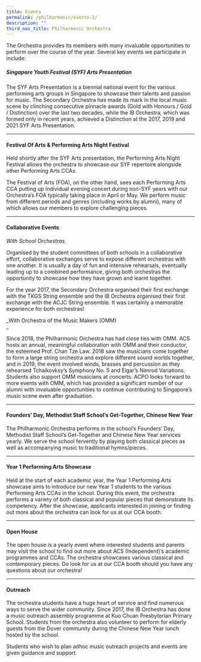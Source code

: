 ```yaml
---
title: Events
permalink: /philharmonic/events-2/
description: ""
third_nav_title: Philharmonic Orchestra
---
```

The Orchestra provides its members with many invaluable opportunities to perform over the course of the year. Several key events we participate in include:

##### Singapore Youth Festival (SYF) Arts Presentation

The SYF Arts Presentation is a biennial national event for the various performing arts groups in Singapore to showcase their talents and passion for music. The Secondary Orchestra has made its mark in the local music scene by clinching consecutive pinnacle awards (Gold with Honours / Gold / Distinction) over the last two decades, while the IB Orchestra, which was formed only in recent years, achieved a Distinction at the 2017, 2019 and 2021 SYF Arts Presentation.

* * *

#### Festival Of Arts & Performing Arts Night Festival

Held shortly after the SYF Arts presentation, the Performing Arts Night Festival allows the orchestra to showcase our SYF repertoire alongside other Performing Arts CCAs.

The Festival of Arts (FOA), on the other hand, sees each Performing Arts CCA putting up individual evening concert during non-SYF years with our Orchestra’s FOA typically taking place in April or May. We perform music from different periods and genres (including works by alumni), many of which allows our members to explore challenging pieces.

* * *

#### Collaborative Events

_With School Orchestras_

Organised by the student committees of both schools in a collaborative effort, collaborative exchanges serve to expose different orchestras with one another. It is usually a day of fun and intensive rehearsals, eventually leading up to a combined performance, giving both orchestras the opportunity to showcase how they have grown and learnt together.

For the year 2017, the Secondary Orchestra organised their first exchange with the TKGS String ensemble and the IB Orchestra organised their first exchange with the ACJC String ensemble. It was certainly a memorable experience for both orchestras!

_With Orchestra of the Music Makers (OMM)  
_

Since 2018, the Philharmonic Orchestra has had close ties with OMM. ACS hosts an annual, meaningful collaboration with OMM and their conductor, the esteemed Prof. Chan Tze Law. 2018 saw the musicians come together to form a large string orchestra and explore different sound worlds together, and in 2019, the event involved winds, brasses and percussion as they rehearsed Tchaikovksy’s Symphony No. 5 and Elgar’s Nimrod Variations. Students also support OMM musicians at concerts. ACPO looks forward to more events with OMM, which has provided a significant number of our alumni with invaluable opportunities to continue contributing to Singapore’s music scene even after graduation.

* * *

#### Founders’ Day, Methodist Staff School’s Get-Together, Chinese New Year

The Philharmonic Orchestra performs in the school’s Founders’ Day, Methodist Staff School’s Get-Together and Chinese New Year services yearly. We serve the school fervently by playing both classical pieces as well as accompanying music to traditional hymns/pieces.

* * *

#### Year 1 Performing Arts Showcase

Held at the start of each academic year, the Year 1 Performing Arts showcase aims to introduce our new Year 1 students to the various Performing Arts CCAs in the school. During this event, the orchestra performs a variety of both classical and popular pieces that demonstrate its competency. After the showcase, applicants interested in joining or finding out more about the orchestra can look for us at our CCA booth.

* * *

#### Open House

The open house is a yearly event where interested students and parents may visit the school to find out more about ACS (Independent)’s academic programmes and CCAs. The orchestra showcases various classical and contemporary pieces. Do look for us at our CCA booth should you have any questions about our orchestra!

* * *

#### Outreach

The orchestra students have a huge heart of service and find numerous ways to serve the wider community. Since 2017, the IB Orchestra has done a music outreach assembly programme at Kuo Chuan Presbyterian Primary School. Students from the orchestra also volunteer to perform for elderly guests from the Dover community during the Chinese New Year lunch hosted by the school.

Students who wish to plan adhoc music outreach projects and events are given guidance and support.